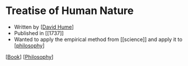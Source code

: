 # Treatise of Human Nature

- Written by [[David Hume]]
- Published in [[1737]]
- Wanted to apply the empirical method from [[science]] and apply it to [[philosophy]]

[[Book]] [[Philosophy]]

[//begin]: # "Autogenerated link references for markdown compatibility"
[David Hume]: david-hume "David Hume"
[philosophy]: philosophy "Philosophy"
[Book]: book "Book"
[Philosophy]: philosophy "Philosophy"
[//end]: # "Autogenerated link references"